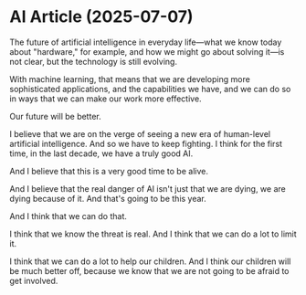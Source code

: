 # AI Article (2025-07-07)

The future of artificial intelligence in everyday life—what we know today about "hardware," for example, and how we might go about solving it—is not clear, but the technology is still evolving.

With machine learning, that means that we are developing more sophisticated applications, and the capabilities we have, and we can do so in ways that we can make our work more effective.

Our future will be better.

I believe that we are on the verge of seeing a new era of human-level artificial intelligence. And so we have to keep fighting. I think for the first time, in the last decade, we have a truly good AI.

And I believe that this is a very good time to be alive.

And I believe that the real danger of AI isn't just that we are dying, we are dying because of it. And that's going to be this year.

And I think that we can do that.

I think that we know the threat is real. And I think that we can do a lot to limit it.

I think that we can do a lot to help our children. And I think our children will be much better off, because we know that we are not going to be afraid to get involved.